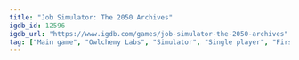```yaml
---
title: "Job Simulator: The 2050 Archives"
igdb_id: 12596
igdb_url: "https://www.igdb.com/games/job-simulator-the-2050-archives"
tag: ["Main game", "Owlchemy Labs", "Simulator", "Single player", "First person", "Virtual Reality", "Comedy", "Sandbox", "Party"]
---
```

